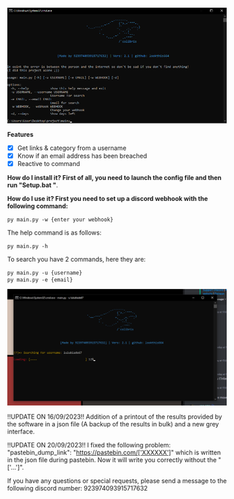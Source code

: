 ![menu](photo/help_menu.png)


**Features**
- [x] Get links & category from a username
- [X] Know if an email address has been breached
- [X] Reactive to command

**How do I install it? First of all, you need to launch the config file and then run "Setup.bat "**.

**How do I use it? First you need to set up a discord webhook with the following command:**
```
py main.py -w {enter your webhook}
```
The help command is as follows:
```
py main.py -h
```

To search you have 2 commands, here they are:
```
py main.py -u {username}
py main.py -e {email}
```
![new2](photo/new2.png)


!!UPDATE ON 16/09/2023!! 
Addition of a printout of the results provided by the software in a json file (A backup of the results in bulk) and a new grey interface.

!!UPDATE ON 20/09/2023!! 
I fixed the following problem: "pastebin_dump_link": "https://pastebin.com/['XXXXXX']" which is written in the json file during pastebin. Now it will write you correctly without the "['...']".

If you have any questions or special requests, please send a message to the following discord number: 923974093915717632


